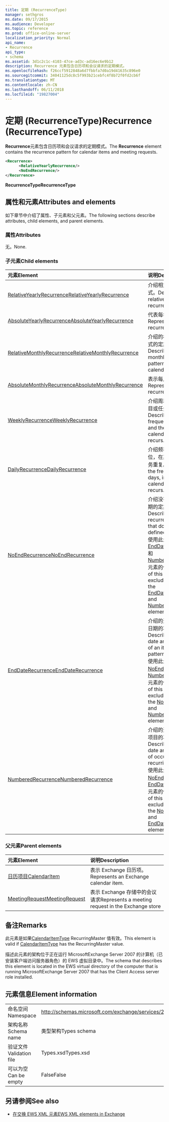 ```yaml
---
title: 定期 (RecurrenceType)
manager: sethgros
ms.date: 09/17/2015
ms.audience: Developer
ms.topic: reference
ms.prod: office-online-server
localization_priority: Normal
api_name:
- Recurrence
api_type:
- schema
ms.assetid: 3d1c2c1c-4103-47ce-ad3c-ad16ec6e9b12
description: Recurrence 元素包含日历项和会议请求的定期模式。
ms.openlocfilehash: f26ccf5912848a6d7fbbfa7d0a19d41635c896e0
ms.sourcegitcommit: 34041125dc8c5f993b21cebfc4f8b72f0fd2cb6f
ms.translationtype: MT
ms.contentlocale: zh-CN
ms.lasthandoff: 06/11/2018
ms.locfileid: "19827004"
---
```

# <a name="recurrence-recurrencetype"></a><span data-ttu-id="7ac39-103">定期 (RecurrenceType)</span><span class="sxs-lookup"><span data-stu-id="7ac39-103">Recurrence (RecurrenceType)</span></span>

<span data-ttu-id="7ac39-104">**Recurrence**元素包含日历项和会议请求的定期模式。</span><span class="sxs-lookup"><span data-stu-id="7ac39-104">The **Recurrence** element contains the recurrence pattern for calendar items and meeting requests.</span></span> 
  
```xml
<Recurrence>
      <RelativeYearlyRecurrence/>
      <NoEndRecurrence/>
</Recurrence>
```

 <span data-ttu-id="7ac39-105">**RecurrenceType**</span><span class="sxs-lookup"><span data-stu-id="7ac39-105">**RecurrenceType**</span></span>
## <a name="attributes-and-elements"></a><span data-ttu-id="7ac39-106">属性和元素</span><span class="sxs-lookup"><span data-stu-id="7ac39-106">Attributes and elements</span></span>

<span data-ttu-id="7ac39-107">如下章节中介绍了属性、子元素和父元素。</span><span class="sxs-lookup"><span data-stu-id="7ac39-107">The following sections describe attributes, child elements, and parent elements.</span></span>
  
### <a name="attributes"></a><span data-ttu-id="7ac39-108">属性</span><span class="sxs-lookup"><span data-stu-id="7ac39-108">Attributes</span></span>

<span data-ttu-id="7ac39-109">无。</span><span class="sxs-lookup"><span data-stu-id="7ac39-109">None.</span></span>
  
### <a name="child-elements"></a><span data-ttu-id="7ac39-110">子元素</span><span class="sxs-lookup"><span data-stu-id="7ac39-110">Child elements</span></span>

|<span data-ttu-id="7ac39-111">**元素**</span><span class="sxs-lookup"><span data-stu-id="7ac39-111">**Element**</span></span>|<span data-ttu-id="7ac39-112">**说明**</span><span class="sxs-lookup"><span data-stu-id="7ac39-112">**Description**</span></span>|
|:-----|:-----|
|[<span data-ttu-id="7ac39-113">RelativeYearlyRecurrence</span><span class="sxs-lookup"><span data-stu-id="7ac39-113">RelativeYearlyRecurrence</span></span>](relativeyearlyrecurrence.md) <br/> |<span data-ttu-id="7ac39-114">介绍相对的每年定期模式。</span><span class="sxs-lookup"><span data-stu-id="7ac39-114">Describes a relative yearly recurrence pattern.</span></span>  <br/> |
|[<span data-ttu-id="7ac39-115">AbsoluteYearlyRecurrence</span><span class="sxs-lookup"><span data-stu-id="7ac39-115">AbsoluteYearlyRecurrence</span></span>](absoluteyearlyrecurrence.md) <br/> |<span data-ttu-id="7ac39-116">代表每年定期模式。</span><span class="sxs-lookup"><span data-stu-id="7ac39-116">Represents a yearly recurrence pattern.</span></span>  <br/> |
|[<span data-ttu-id="7ac39-117">RelativeMonthlyRecurrence</span><span class="sxs-lookup"><span data-stu-id="7ac39-117">RelativeMonthlyRecurrence</span></span>](relativemonthlyrecurrence.md) <br/> |<span data-ttu-id="7ac39-118">介绍的相对每月定期模式的定期日历项目。</span><span class="sxs-lookup"><span data-stu-id="7ac39-118">Describes a relative monthly recurrence pattern for a recurring calendar item.</span></span>  <br/> |
|[<span data-ttu-id="7ac39-119">AbsoluteMonthlyRecurrence</span><span class="sxs-lookup"><span data-stu-id="7ac39-119">AbsoluteMonthlyRecurrence</span></span>](absolutemonthlyrecurrence.md) <br/> |<span data-ttu-id="7ac39-120">表示每月重复模式。</span><span class="sxs-lookup"><span data-stu-id="7ac39-120">Represents a monthly recurrence pattern.</span></span>  <br/> |
|[<span data-ttu-id="7ac39-121">WeeklyRecurrence</span><span class="sxs-lookup"><span data-stu-id="7ac39-121">WeeklyRecurrence</span></span>](weeklyrecurrence.md) <br/> |<span data-ttu-id="7ac39-122">介绍周和几天所日历项目或任务重复频率。</span><span class="sxs-lookup"><span data-stu-id="7ac39-122">Describes the frequency, in weeks, and the days that a calendar item or task recurs.</span></span>  <br/> |
|[<span data-ttu-id="7ac39-123">DailyRecurrence</span><span class="sxs-lookup"><span data-stu-id="7ac39-123">DailyRecurrence</span></span>](dailyrecurrence.md) <br/> |<span data-ttu-id="7ac39-124">介绍频率，以天为单位，在其日历项目或任务重复。</span><span class="sxs-lookup"><span data-stu-id="7ac39-124">Describes the frequency, in days, in which a calendar item or task recurs.</span></span>  <br/> |
|[<span data-ttu-id="7ac39-125">NoEndRecurrence</span><span class="sxs-lookup"><span data-stu-id="7ac39-125">NoEndRecurrence</span></span>](noendrecurrence.md) <br/> |<span data-ttu-id="7ac39-126">介绍没有定义的结束日期的定期模式。</span><span class="sxs-lookup"><span data-stu-id="7ac39-126">Describes a recurrence pattern that does not have a defined end date.</span></span>  <br/> <span data-ttu-id="7ac39-127">使用此元素不包括[EndDateRecurrence](enddaterecurrence.md)和[NumberedRecurrence](numberedrecurrence.md)元素的使用。</span><span class="sxs-lookup"><span data-stu-id="7ac39-127">The use of this element excludes the use of the [EndDateRecurrence](enddaterecurrence.md) and [NumberedRecurrence](numberedrecurrence.md) elements.</span></span>  <br/> |
|[<span data-ttu-id="7ac39-128">EndDateRecurrence</span><span class="sxs-lookup"><span data-stu-id="7ac39-128">EndDateRecurrence</span></span>](enddaterecurrence.md) <br/> |<span data-ttu-id="7ac39-129">介绍的开始日期和结束日期的项目定期模式。</span><span class="sxs-lookup"><span data-stu-id="7ac39-129">Describes the start date and the end date of an item recurrence pattern.</span></span>  <br/> <span data-ttu-id="7ac39-130">使用此元素不包括[NoEndRecurrence](noendrecurrence.md)和[NumberedRecurrence](numberedrecurrence.md)元素的使用。</span><span class="sxs-lookup"><span data-stu-id="7ac39-130">The use of this element excludes the use of the [NoEndRecurrence](noendrecurrence.md) and [NumberedRecurrence](numberedrecurrence.md) elements.</span></span>  <br/> |
|[<span data-ttu-id="7ac39-131">NumberedRecurrence</span><span class="sxs-lookup"><span data-stu-id="7ac39-131">NumberedRecurrence</span></span>](numberedrecurrence.md) <br/> |<span data-ttu-id="7ac39-132">介绍的开始日期和定期项目的次数。</span><span class="sxs-lookup"><span data-stu-id="7ac39-132">Describes the start date and the number of occurrences of a recurring item.</span></span>  <br/> <span data-ttu-id="7ac39-133">使用此元素不包括[NoEndRecurrence](noendrecurrence.md)和[EndDateRecurrence](enddaterecurrence.md)元素的使用。</span><span class="sxs-lookup"><span data-stu-id="7ac39-133">The use of this element excludes the use of the [NoEndRecurrence](noendrecurrence.md) and [EndDateRecurrence](enddaterecurrence.md) elements.</span></span>  <br/> |
   
### <a name="parent-elements"></a><span data-ttu-id="7ac39-134">父元素</span><span class="sxs-lookup"><span data-stu-id="7ac39-134">Parent elements</span></span>

|<span data-ttu-id="7ac39-135">**元素**</span><span class="sxs-lookup"><span data-stu-id="7ac39-135">**Element**</span></span>|<span data-ttu-id="7ac39-136">**说明**</span><span class="sxs-lookup"><span data-stu-id="7ac39-136">**Description**</span></span>|
|:-----|:-----|
|[<span data-ttu-id="7ac39-137">日历项目</span><span class="sxs-lookup"><span data-stu-id="7ac39-137">CalendarItem</span></span>](calendaritem.md) <br/> |<span data-ttu-id="7ac39-138">表示 Exchange 日历项。</span><span class="sxs-lookup"><span data-stu-id="7ac39-138">Represents an Exchange calendar item.</span></span>  <br/> |
|[<span data-ttu-id="7ac39-139">MeetingRequest</span><span class="sxs-lookup"><span data-stu-id="7ac39-139">MeetingRequest</span></span>](meetingrequest.md) <br/> |<span data-ttu-id="7ac39-140">表示 Exchange 存储中的会议请求</span><span class="sxs-lookup"><span data-stu-id="7ac39-140">Represents a meeting request in the Exchange store</span></span>  <br/> |
   
## <a name="remarks"></a><span data-ttu-id="7ac39-141">备注</span><span class="sxs-lookup"><span data-stu-id="7ac39-141">Remarks</span></span>

<span data-ttu-id="7ac39-142">此元素是如果[CalendarItemType](calendaritemtype.md) RecurringMaster 值有效。</span><span class="sxs-lookup"><span data-stu-id="7ac39-142">This element is valid if [CalendarItemType](calendaritemtype.md) has the RecurringMaster value.</span></span> 
  
<span data-ttu-id="7ac39-143">描述此元素的架构位于正在运行 MicrosoftExchange Server 2007 的计算机（已安装客户端访问服务器角色）的 EWS 虚拟目录中。</span><span class="sxs-lookup"><span data-stu-id="7ac39-143">The schema that describes this element is located in the EWS virtual directory of the computer that is running MicrosoftExchange Server 2007 that has the Client Access server role installed.</span></span>
  
## <a name="element-information"></a><span data-ttu-id="7ac39-144">元素信息</span><span class="sxs-lookup"><span data-stu-id="7ac39-144">Element information</span></span>

|||
|:-----|:-----|
|<span data-ttu-id="7ac39-145">命名空间</span><span class="sxs-lookup"><span data-stu-id="7ac39-145">Namespace</span></span>  <br/> |http://schemas.microsoft.com/exchange/services/2006/types  <br/> |
|<span data-ttu-id="7ac39-146">架构名称</span><span class="sxs-lookup"><span data-stu-id="7ac39-146">Schema name</span></span>  <br/> |<span data-ttu-id="7ac39-147">类型架构</span><span class="sxs-lookup"><span data-stu-id="7ac39-147">Types schema</span></span>  <br/> |
|<span data-ttu-id="7ac39-148">验证文件</span><span class="sxs-lookup"><span data-stu-id="7ac39-148">Validation file</span></span>  <br/> |<span data-ttu-id="7ac39-149">Types.xsd</span><span class="sxs-lookup"><span data-stu-id="7ac39-149">Types.xsd</span></span>  <br/> |
|<span data-ttu-id="7ac39-150">可以为空</span><span class="sxs-lookup"><span data-stu-id="7ac39-150">Can be empty</span></span>  <br/> |<span data-ttu-id="7ac39-151">False</span><span class="sxs-lookup"><span data-stu-id="7ac39-151">False</span></span>  <br/> |
   
## <a name="see-also"></a><span data-ttu-id="7ac39-152">另请参阅</span><span class="sxs-lookup"><span data-stu-id="7ac39-152">See also</span></span>



- [<span data-ttu-id="7ac39-153">在交换 EWS XML 元素</span><span class="sxs-lookup"><span data-stu-id="7ac39-153">EWS XML elements in Exchange</span></span>](ews-xml-elements-in-exchange.md)

